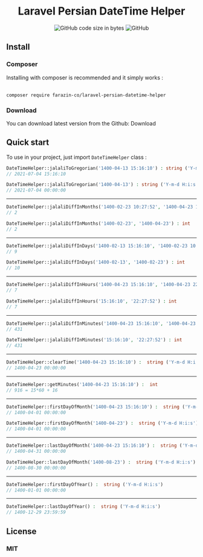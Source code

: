 <h1 align="center">Laravel Persian DateTime Helper</h1>
<p align="center">
  <img alt="GitHub code size in bytes" src="https://img.shields.io/github/languages/code-size/hosein-xz/laravel-persian-datetime-helper.svg">
  <img alt="GitHub" src="https://img.shields.io/github/license/hosein-xz/laravel-persian-datetime-helper.svg">
</p>

## Install

### Composer
Installing with composer is recommended and it simply works :<br><br>
```
composer require farazin-co/laravel-persian-datetime-helper
```

### Download
You can download latest version from the Github: Download

## Quick start
To use in your project, just import `DateTimeHelper` class : <br>


```php
DateTimeHelper::jalaliToGregorian('1400-04-13 15:16:10') : string ('Y-m-d H:i:s')
// 2021-07-04 15:16:10

DateTimeHelper::jalaliToGregorian('1400-04-13') : string ('Y-m-d H:i:s')
// 2021-07-04 00:00:00
```
---

```php
DateTimeHelper::jalaliDiffInMonths('1400-02-23 10:27:52', '1400-04-23 15:16:10') : int
// 2

DateTimeHelper::jalaliDiffInMonths('1400-02-23', '1400-04-23') : int
// 2
```
---

```php
DateTimeHelper::jalaliDiffInDays('1400-02-13 15:16:10', '1400-02-23 10:27:52') : int
// 9

DateTimeHelper::jalaliDiffInDays('1400-02-13', '1400-02-23') : int
// 10
```
---

```php
DateTimeHelper::jalaliDiffInHours('1400-04-23 15:16:10', '1400-04-23 22:27:52') : int
// 7

DateTimeHelper::jalaliDiffInHours('15:16:10', '22:27:52') : int
// 7
```
---
```php
DateTimeHelper::jalaliDiffInMinutes('1400-04-23 15:16:10', '1400-04-23 22:27:52') : int
// 431

DateTimeHelper::jalaliDiffInMinutes('15:16:10', '22:27:52') : int
// 431
```
---

```php
DateTimeHelper::clearTime('1400-04-23 15:16:10') :  string ('Y-m-d H:i:s')
// 1400-04-23 00:00:00
```
---
```php
DateTimeHelper::getMinutes('1400-04-23 15:16:10') :  int
// 916 = 15*60 + 16
```
---
```php
DateTimeHelper::firstDayOfMonth('1400-04-23 15:16:10') :  string ('Y-m-d H:i:s')
// 1400-04-01 00:00:00

DateTimeHelper::firstDayOfMonth('1400-04-23') :  string ('Y-m-d H:i:s')
// 1400-04-01 00:00:00
```
---
```php
DateTimeHelper::lastDayOfMonth('1400-04-23 15:16:10') :  string ('Y-m-d H:i:s')
// 1400-04-31 00:00:00

DateTimeHelper::lastDayOfMonth('1400-08-23') :  string ('Y-m-d H:i:s')
// 1400-08-30 00:00:00
```
---
```php
DateTimeHelper::firstDayOfYear() :  string ('Y-m-d H:i:s')
// 1400-01-01 00:00:00
```
---
```php
DateTimeHelper::lastDayOfYear() :  string ('Y-m-d H:i:s')
// 1400-12-29 23:59:59
```




## License
### MIT